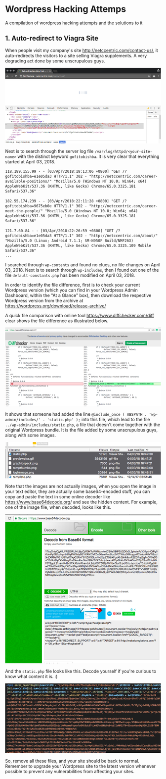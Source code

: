 # Wordpress Hacking Attemps
A compilation of wordpress hacking attempts and the solutions to it

## 1. Auto-redirect to Viagra Site

When people visit my company's site http://netccentric.com/contact-us/, it auto-redirects the visitors to a site selling Viagra supplements. A very degrading act done by some unscrupulous guys.

![Step01](https://raw.githubusercontent.com/simmatrix/wordpress-hacking-attempts/master/images/01.png)

Next is to search through the server log file `/var/log/httpd/<your-site-name>` with the distinct keyword `gofitobishba`. It is very clear that everything started at April 03, 2018.

```
118.189.155.99 - - [03/Apr/2018:18:13:06 +0800] "GET /?gofitobishba=e1e05da3 HTTP/1.1" 302 - "http://netccentric.com/career-available-positions/" "Mozilla/5.0 (Windows NT 10.0; Win64; x64) AppleWebKit/537.36 (KHTML, like Gecko) Chrome/65.0.3325.181 Safari/537.36"

182.55.174.239 - - [03/Apr/2018:22:11:28 +0800] "GET /?gofitobishba=9675eb0e HTTP/1.1" 302 - "http://netccentric.com/career-meet-the-people/" "Mozilla/5.0 (Windows NT 10.0; Win64; x64) AppleWebKit/537.36 (KHTML, like Gecko) Chrome/65.0.3325.181 Safari/537.36"

121.7.60.84 - - [03/Apr/2018:22:26:59 +0800] "GET /?gofitobishba=e1e05da3 HTTP/1.1" 302 - "http://netccentric.com/about/" "Mozilla/5.0 (Linux; Android 7.1.1; SM-N950F Build/NMF26X) AppleWebKit/537.36 (KHTML, like Gecko) Chrome/65.0.3325.109 Mobile Safari/537.36"
...
```

I searched through `wp-contents` and found no clues, no file changes on April 03, 2018. Next is to search through `wp-includes`, then I found out one of the file `default-constants.php` has been modified on April 03, 2018. 

In order to identify the file difference, first is to check your current Wordpress version (which you can find in your Wordpress Admin Dashboard, within the "At a Glance" box), then download the respective Wordpress version from the archive at https://wordpress.org/download/release-archive/

A quick file comparison with online tool https://www.diffchecker.com/diff clear shows the file difference as illustrated below. 

![Step02](https://raw.githubusercontent.com/simmatrix/wordpress-hacking-attempts/master/images/02.png)

It shows that someone had added the line `@include_once ( ABSPATH . 'wp-admin/includes/' . 'static.php' );` into this file, which lead to the file `../wp-admin/includes/static.php`, a file that doesn't come together with the original Wordpress bundle. It is the file added by some unscrupulous guys, along with some images. 

![Step03](https://raw.githubusercontent.com/simmatrix/wordpress-hacking-attempts/master/images/03.png)

Note that the images are not actually images, when you open the image in your text editor, they are actually some base64-encoded stuff, you can copy and paste the text in some online decoder like https://www.base64decode.org/ and see the hidden content. For example, one of the image file, when decoded, looks like this.

![Step04](https://raw.githubusercontent.com/simmatrix/wordpress-hacking-attempts/master/images/04.png)

And the `static.php` file looks like this. Decode yourself if you're curious to know what content it is. :)

![Step05](https://raw.githubusercontent.com/simmatrix/wordpress-hacking-attempts/master/images/05.png)

So, remove all these files, and your site should be back to normal. Remember to upgrade your Wordpress site to the latest version whenever possible to prevent any vulnerabilities from affecting your sites.